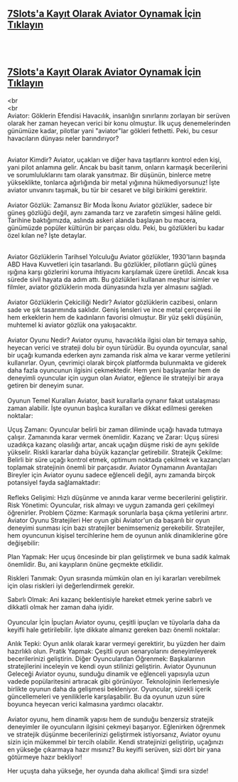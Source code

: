 ## [**7Slots'a Kayıt Olarak Aviator Oynamak İçin Tıklayın**](https://cutt.ly/veEroPes)
<br>
<br>

## [**7Slots'a Kayıt Olarak Aviator Oynamak İçin Tıklayın**](https://cutt.ly/veEroPes)

<br
<br>
<br
<br>
Aviator: Göklerin Efendisi
Havacılık, insanlığın sınırlarını zorlayan bir serüven olarak her zaman heyecan verici bir konu olmuştur. İlk uçuş denemelerinden günümüze kadar, pilotlar yani "aviator"lar gökleri fethetti. Peki, bu cesur havacıların dünyası neler barındırıyor?
<br>
<br>


Aviator Kimdir?
Aviator, uçakları ve diğer hava taşıtlarını kontrol eden kişi, yani pilot anlamına gelir. Ancak bu basit tanım, onların karmaşık becerilerini ve sorumluluklarını tam olarak yansıtmaz. Bir düşünün, binlerce metre yükseklikte, tonlarca ağırlığında bir metal yığınına hükmediyorsunuz! İşte aviator unvanını taşımak, bu tür bir cesaret ve bilgi birikimi gerektirir.
<br>
<br>
Aviator Gözlük: Zamansız Bir Moda İkonu
Aviator gözlükler, sadece bir güneş gözlüğü değil, aynı zamanda tarz ve zarafetin simgesi hâline geldi. Tarihine baktığımızda, aslında askeri alanda başlayan bu macera, günümüzde popüler kültürün bir parçası oldu. Peki, bu gözlükleri bu kadar özel kılan ne? İşte detaylar.
<br>
<br>

Aviator Gözlüklerin Tarihsel Yolculuğu
Aviator gözlükler, 1930'ların başında ABD Hava Kuvvetleri için tasarlandı. Bu gözlükler, pilotların güçlü güneş ışığına karşı gözlerini koruma ihtiyacını karşılamak üzere üretildi. Ancak kısa sürede sivil hayata da adım attı. Bu gözlükleri kullanan meşhur isimler ve filmler, aviator gözlüklerin moda dünyasında hızla yer almasını sağladı.
<br>
<br>
Aviator Gözlüklerin Çekiciliği Nedir?
Aviator gözlüklerin cazibesi, onların sade ve şık tasarımında saklıdır. Geniş lensleri ve ince metal çerçevesi ile hem erkeklerin hem de kadınların favorisi olmuştur. Bir yüz şekli düşünün, muhtemel ki aviator gözlük ona yakışacaktır.
<br>
<br>
Aviator Oyunu Nedir?
Aviator oyunu, havacılıkla ilgisi olan bir temaya sahip, heyecan verici ve strateji dolu bir oyun türüdür. Bu oyunda oyuncular, sanal bir uçağı kumanda ederken aynı zamanda risk alma ve karar verme yetilerini kullanırlar. Oyun, çevrimiçi olarak birçok platformda bulunmakta ve giderek daha fazla oyuncunun ilgisini çekmektedir. Hem yeni başlayanlar hem de deneyimli oyuncular için uygun olan Aviator, eğlence ile stratejiyi bir araya getiren bir deneyim sunar.
<br>
<br>
Oyunun Temel Kuralları
Aviator, basit kurallarla oynanır fakat ustalaşması zaman alabilir. İşte oyunun başlıca kuralları ve dikkat edilmesi gereken noktalar:

Uçuş Zamanı: Oyuncular belirli bir zaman diliminde uçağı havada tutmaya çalışır. Zamanında karar vermek önemlidir.
Kazanç ve Zarar: Uçuş süresi uzadıkça kazanç olasılığı artar, ancak uçağın düşme riski de aynı şekilde yükselir. Riskli kararlar daha büyük kazançlar getirebilir.
Stratejik Çekilme: Belirli bir süre uçağı kontrol etmek, optimum noktada çekilmek ve kazançları toplamak stratejinin önemli bir parçasıdır.
Aviator Oynamanın Avantajları
Bireyler için Aviator oyunu sadece eğlenceli değil, aynı zamanda birçok potansiyel fayda sağlamaktadır:
<br>
<br>
Refleks Gelişimi: Hızlı düşünme ve anında karar verme becerilerini geliştirir.
Risk Yönetimi: Oyuncular, risk almayı ve uygun zamanda geri çekilmeyi öğrenirler.
Problem Çözme: Karmaşık sorunlarla başa çıkma yetilerini artırır.
Aviator Oyunu Stratejileri
Her oyun gibi Aviator'un da başarılı bir oyun deneyimi sunması için bazı stratejiler benimsemeniz gerekebilir. Stratejiler, hem oyuncunun kişisel tercihlerine hem de oyunun anlık dinamiklerine göre değişebilir:

Plan Yapmak: Her uçuş öncesinde bir plan geliştirmek ve buna sadık kalmak önemlidir. Bu, ani kayıpların önüne geçmekte etkilidir.

Riskleri Tanımak: Oyun sırasında mümkün olan en iyi kararları verebilmek için olası riskleri iyi değerlendirmek gerekir.

Sabırlı Olmak: Ani kazanç beklentisiyle hareket etmek yerine sabırlı ve dikkatli olmak her zaman daha iyidir.
<br>
<br>
Oyuncular İçin İpuçları
Aviator oyunu, çeşitli ipuçları ve tüyolarla daha da keyifli hale getirilebilir. İşte dikkate almanız gereken bazı önemli noktalar:

Anlık Tepki: Oyun anlık olarak karar vermeyi gerektirir, bu yüzden her daim hazırlıklı olun.
Pratik Yapmak: Çeşitli oyun senaryolarını deneyimleyerek becerilerinizi geliştirin.
Diğer Oyunculardan Öğrenmek: Başkalarının stratejilerini inceleyin ve kendi oyun stilinizi geliştirin.
Aviator Oyununun Geleceği
Aviator oyunu, sunduğu dinamik ve eğlenceli yapısıyla uzun vadede popülaritesini artıracak gibi görünüyor. Teknolojinin ilerlemesiyle birlikte oyunun daha da gelişmesi bekleniyor. Oyuncular, sürekli içerik güncellemeleri ve yeniliklerle karşılaşabilir. Bu da oyunun uzun süre boyunca heyecan verici kalmasına yardımcı olacaktır.
<br>
<br>
Aviator oyunu, hem dinamik yapısı hem de sunduğu benzersiz stratejik deneyimler ile oyuncuların ilgisini çekmeyi başarıyor. Eğlenirken öğrenmek ve stratejik düşünme becerilerinizi geliştirmek istiyorsanız, Aviator oyunu sizin için mükemmel bir tercih olabilir. Kendi stratejinizi geliştirip, uçağınızı en yükseğe çıkarmaya hazır mısınız? Bu keyifli serüven, sizi dört bir yana götürmeye hazır bekliyor!

Her uçuşta daha yükseğe, her oyunda daha akıllıca! Şimdi sıra sizde!

